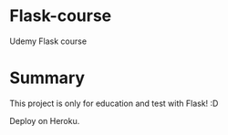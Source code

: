 # Flask-course
Udemy Flask course

# **Summary**

This project is only for education and test with Flask! :D

Deploy on Heroku.


